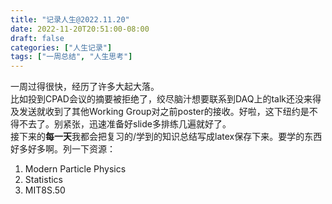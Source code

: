 ```yaml
---
title: "记录人生@2022.11.20"
date: 2022-11-20T20:51:00-08:00
draft: false
categories: ["人生记录"]
tags: ["一周总结", "人生思考"]
---
```


一周过得很快，经历了许多大起大落。    
比如投到CPAD会议的摘要被拒绝了，绞尽脑汁想要联系到DAQ上的talk还没来得及发送就收到了其他Working Group对之前poster的接收。好啦，这下纽约是不得不去了。别紧张，迅速准备好slide多排练几遍就好了。    
接下来的**每一天**我都会把复习的/学到的知识总结写成latex保存下来。要学的东西好多好多啊。列一下资源：  
1. Modern Particle Physics   
2. Statistics  
3. MIT8S.50   